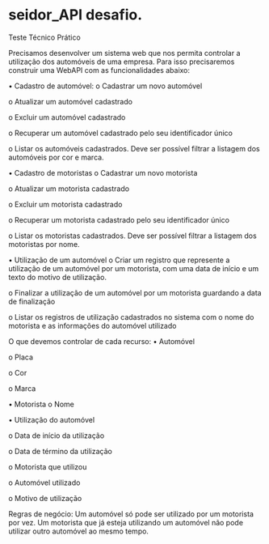 # seidor_API desafio.
Teste Técnico Prático

Precisamos desenvolver um sistema web que nos permita controlar a utilização dos automóveis
de uma empresa. Para isso precisaremos construir uma WebAPI com as funcionalidades abaixo:

• Cadastro de automóvel:
o Cadastrar um novo automóvel

o Atualizar um automóvel cadastrado

o Excluir um automóvel cadastrado

o Recuperar um automóvel cadastrado pelo seu identificador único

o Listar os automóveis cadastrados. Deve ser possível filtrar a listagem dos
automóveis por cor e marca.


• Cadastro de motoristas
o Cadastrar um novo motorista

o Atualizar um motorista cadastrado

o Excluir um motorista cadastrado

o Recuperar um motorista cadastrado pelo seu identificador único

o Listar os motoristas cadastrados. Deve ser possível filtrar a listagem dos
motoristas por nome.


• Utilização de um automóvel
o Criar um registro que represente a utilização de um automóvel por um
motorista, com uma data de início e um texto do motivo de utilização.

o Finalizar a utilização de um automóvel por um motorista guardando a data de
finalização

o Listar os registros de utilização cadastrados no sistema com o nome do motorista
e as informações do automóvel utilizado


O que devemos controlar de cada recurso:
• Automóvel

o Placa

o Cor

o Marca


• Motorista
o Nome


• Utilização do automóvel

o Data de início da utilização

o Data de término da utilização

o Motorista que utilizou

o Automóvel utilizado

o Motivo de utilização

Regras de negócio: Um automóvel só pode ser utilizado por um motorista por vez. Um
motorista que já esteja utilizando um automóvel não pode utilizar outro automóvel ao mesmo
tempo.
